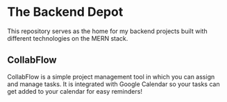 # The Backend Depot

This repository serves as the home for my backend projects built with different technologies on the MERN stack.

## CollabFlow

CollabFlow is a simple project management tool in which you can assign and manage tasks. It is integrated with Google Calendar so your tasks can get added to your calendar for easy reminders!
